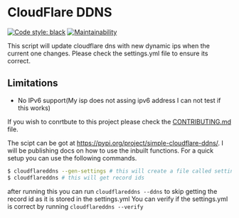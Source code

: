 # CloudFlare DDNS

<a href="https://github.com/psf/black"><img alt="Code style: black" src="https://img.shields.io/badge/code%20style-black-000000.svg"></a>
[![Maintainability](https://api.codeclimate.com/v1/badges/aaca3fe4da8a8389f639/maintainability)](https://codeclimate.com/github/advaithm/cloudflare-DDNS/maintainability)


This script will update cloudflare dns with new dynamic ips when the current one changes. Please check the settings.yml file to ensure its correct.

## Limitations

- No IPv6 support(My isp does not assing ipv6 address I can not test if this works)

If you wish to conrtbute to this project please check the [CONTRIBUTING.md](https://github.com/advaithm/cloudflare-DDNS/blob/master/CONTRIBUTING.md) file.

The scipt can be got at <https://pypi.org/project/simple-cloudflare-ddns/>. I will be publishing docs on how to use the inbuilt functions. For a quick setup you can use the following commands.

```bash
$ cloudflareddns --gen-settings # this will create a file called settings.yml
$ cloudflareddns # this will get record ids
```

after running this you can run `cloudflareddns --ddns` to skip getting the record id as it is stored in the settings.yml
You can verify if the settings.yml is correct by running `cloudflareddns --verify`
